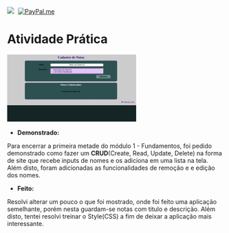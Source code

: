 <a href ="https://www.linkedin.com/in/henrickyl/"><img src="https://image.flaticon.com/icons/svg/174/174857.svg" width="20" style="margin-right:5px"></a>
[![PayPal.me](https://img.shields.io/badge/paypal-donate-119fde.svg)](https://www.paypal.com/cgi-bin/webscr?cmd=_donations&business=5EYBZRRUNZ7UA&currency_code=BRL&source=url)

# Atividade Prática

<img src="Desafio.gif" style="width=100vw;margin:auto;">

* **Demonstrado:**

Para encerrar a primeira metade do módulo 1 - Fundamentos, foi pedido demonstrado como fazer um **CRUD**(Create, Read, Update, Delete) na forma de site que recebe inputs de nomes e os adiciona em uma lista na tela. Além disto, foram adicionadas as funcionalidades de remoção e e edição dos nomes. 

* **Feito:**

Resolvi alterar um pouco o que foi mostrado, onde foi feito uma aplicação semelhante, porém nesta guardam-se notas com titulo e descrição. Além disto, tentei resolvi treinar o Style(CSS) a fim de deixar a aplicação mais interessante.
